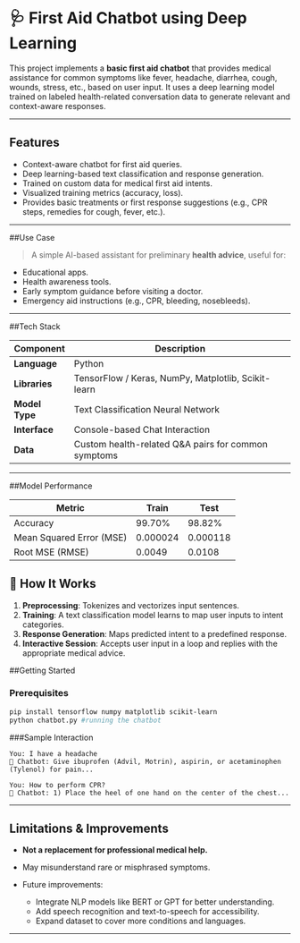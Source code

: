 # 🩺 First Aid Chatbot using Deep Learning

This project implements a **basic first aid chatbot** that provides medical assistance for common symptoms like fever, headache, diarrhea, cough, wounds, stress, etc., based on user input. It uses a deep learning model trained on labeled health-related conversation data to generate relevant and context-aware responses.

---

## Features

* Context-aware chatbot for first aid queries.
* Deep learning-based text classification and response generation.
* Trained on custom data for medical first aid intents.
* Visualized training metrics (accuracy, loss).
* Provides basic treatments or first response suggestions (e.g., CPR steps, remedies for cough, fever, etc.).

---

##Use Case

> A simple AI-based assistant for preliminary **health advice**, useful for:

* Educational apps.
* Health awareness tools.
* Early symptom guidance before visiting a doctor.
* Emergency aid instructions (e.g., CPR, bleeding, nosebleeds).

---

##Tech Stack

| Component      | Description                                          |
| -------------- | ---------------------------------------------------- |
| **Language**   | Python                                               |
| **Libraries**  | TensorFlow / Keras, NumPy, Matplotlib, Scikit-learn  |
| **Model Type** | Text Classification Neural Network                   |
| **Interface**  | Console-based Chat Interaction                       |
| **Data**       | Custom health-related Q\&A pairs for common symptoms |

---

##Model Performance

| Metric                   | Train    | Test     |
| ------------------------ | -------- | -------- |
| Accuracy                 | 99.70%   | 98.82%   |
| Mean Squared Error (MSE) | 0.000024 | 0.000118 |
| Root MSE (RMSE)          | 0.0049   | 0.0108   |

## 🧪 How It Works

1. **Preprocessing**: Tokenizes and vectorizes input sentences.
2. **Training**: A text classification model learns to map user inputs to intent categories.
3. **Response Generation**: Maps predicted intent to a predefined response.
4. **Interactive Session**: Accepts user input in a loop and replies with the appropriate medical advice.

##Getting Started
### Prerequisites

```bash
pip install tensorflow numpy matplotlib scikit-learn
python chatbot.py #running the chatbot
```

###Sample Interaction

```
You: I have a headache
🤖 Chatbot: Give ibuprofen (Advil, Motrin), aspirin, or acetaminophen (Tylenol) for pain...

You: How to perform CPR?
🤖 Chatbot: 1) Place the heel of one hand on the center of the chest...
```

---

## Limitations & Improvements

* **Not a replacement for professional medical help.**
* May misunderstand rare or misphrased symptoms.
* Future improvements:

  * Integrate NLP models like BERT or GPT for better understanding.
  * Add speech recognition and text-to-speech for accessibility.
  * Expand dataset to cover more conditions and languages.

---
